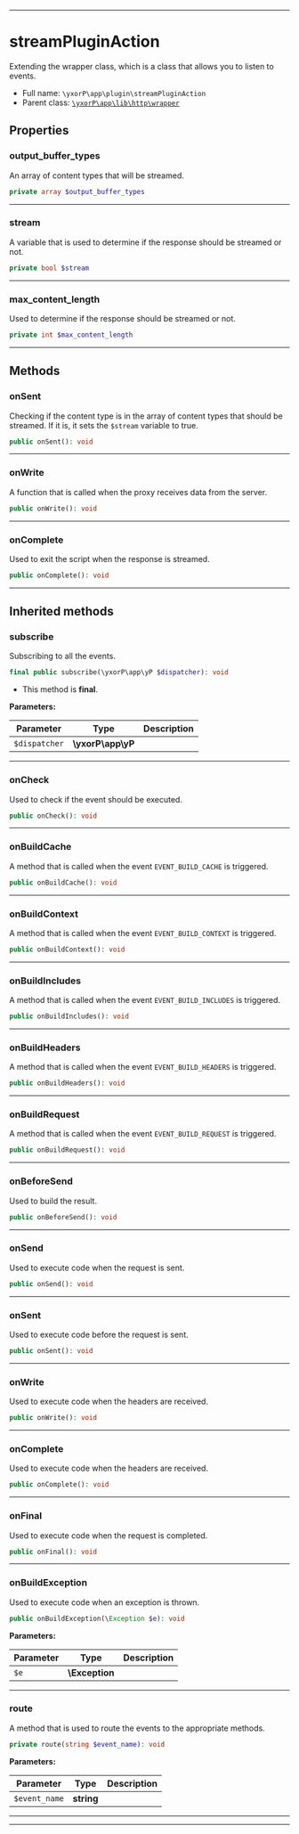 ***

# streamPluginAction

Extending the wrapper class, which is a class that allows you to listen to events.



* Full name: `\yxorP\app\plugin\streamPluginAction`
* Parent class: [`\yxorP\app\lib\http\wrapper`](../lib/http/wrapper.md)



## Properties


### output_buffer_types

An array of content types that will be streamed.

```php
private array $output_buffer_types
```






***

### stream

A variable that is used to determine if the response should be streamed or not.

```php
private bool $stream
```






***

### max_content_length

Used to determine if the response should be streamed or not.

```php
private int $max_content_length
```






***

## Methods


### onSent

Checking if the content type is in the array of content types that should be streamed. If it is, it sets the
`$stream` variable to true.

```php
public onSent(): void
```











***

### onWrite

A function that is called when the proxy receives data from the server.

```php
public onWrite(): void
```











***

### onComplete

Used to exit the script when the response is streamed.

```php
public onComplete(): void
```











***


## Inherited methods


### subscribe

Subscribing to all the events.

```php
final public subscribe(\yxorP\app\yP $dispatcher): void
```





* This method is **final**.


**Parameters:**

| Parameter | Type | Description |
|-----------|------|-------------|
| `$dispatcher` | **\yxorP\app\yP** |  |




***

### onCheck

Used to check if the event should be executed.

```php
public onCheck(): void
```











***

### onBuildCache

A method that is called when the event `EVENT_BUILD_CACHE` is triggered.

```php
public onBuildCache(): void
```











***

### onBuildContext

A method that is called when the event `EVENT_BUILD_CONTEXT` is triggered.

```php
public onBuildContext(): void
```











***

### onBuildIncludes

A method that is called when the event `EVENT_BUILD_INCLUDES` is triggered.

```php
public onBuildIncludes(): void
```











***

### onBuildHeaders

A method that is called when the event `EVENT_BUILD_HEADERS` is triggered.

```php
public onBuildHeaders(): void
```











***

### onBuildRequest

A method that is called when the event `EVENT_BUILD_REQUEST` is triggered.

```php
public onBuildRequest(): void
```











***

### onBeforeSend

Used to build the result.

```php
public onBeforeSend(): void
```











***

### onSend

Used to execute code when the request is sent.

```php
public onSend(): void
```











***

### onSent

Used to execute code before the request is sent.

```php
public onSent(): void
```











***

### onWrite

Used to execute code when the headers are received.

```php
public onWrite(): void
```











***

### onComplete

Used to execute code when the headers are received.

```php
public onComplete(): void
```











***

### onFinal

Used to execute code when the request is completed.

```php
public onFinal(): void
```











***

### onBuildException

Used to execute code when an exception is thrown.

```php
public onBuildException(\Exception $e): void
```








**Parameters:**

| Parameter | Type | Description |
|-----------|------|-------------|
| `$e` | **\Exception** |  |




***

### route

A method that is used to route the events to the appropriate methods.

```php
private route(string $event_name): void
```








**Parameters:**

| Parameter | Type | Description |
|-----------|------|-------------|
| `$event_name` | **string** |  |




***


***

